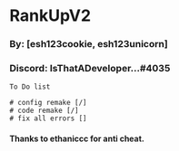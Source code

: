 # RankUpV2

### By: [esh123cookie, esh123unicorn]

### Discord: IsThatADeveloper...#4035

```
To Do list

# config remake [/]
# code remake [/]
# fix all errors []

```

#### Thanks to ethaniccc for anti cheat.
